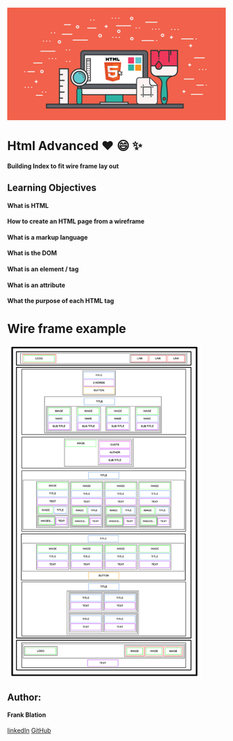![banner](banner.png)

# Html Advanced :heart: :smile: :sparkles:

#### Building Index to fit wire frame lay out

## Learning Objectives

#### What is HTML
#### How to create an HTML page from a wireframe
#### What is a markup language
#### What is the DOM
#### What is an element / tag
#### What is an attribute
#### What the purpose of each HTML tag


# Wire frame example

![Alt text](wireframe.png)

## Author:
#### Frank Blation
[linkedIn](https://www.linkedin.com/in/frank-blation-607335282/)
[GitHub](https://github.com/Frankblation)
